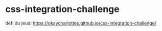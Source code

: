 # css-integration-challenge
défi du jeudi
https://okaycharlottes.github.io/css-integration-challenge/
